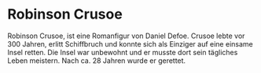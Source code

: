 # Robinson Crusoe
Robinson Crusoe, ist eine Romanfigur von Daniel Defoe.
Crusoe lebte vor 300 Jahren, erlitt Schiffbruch und konnte sich als Einziger auf eine einsame Insel retten.
Die Insel war unbewohnt und er musste dort sein tägliches Leben meistern. Nach ca. 28 Jahren wurde er gerettet. 
